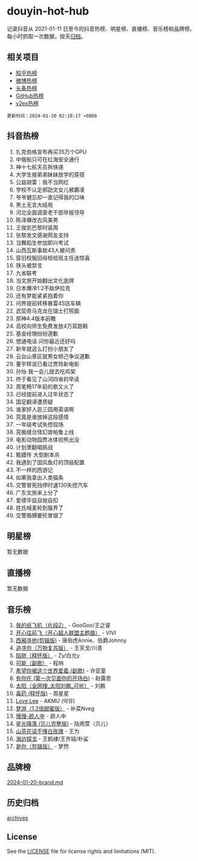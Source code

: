 # douyin-hot-hub

记录抖音从 2021-01-11 日至今的抖音热榜、明星榜、直播榜、音乐榜和品牌榜。每小时抓取一次数据，按天[归档](archives)。

## 相关项目

- [知乎热榜](https://github.com/lonnyzhang423/zhihu-hot-hub)
- [微博热榜](https://github.com/lonnyzhang423/weibo-hot-hub)
- [头条热榜](https://github.com/lonnyzhang423/toutiao-hot-hub)
- [GitHub热榜](https://github.com/lonnyzhang423/github-hot-hub)
- [v2ex热榜](https://github.com/lonnyzhang423/v2ex-hot-hub)


`更新时间：2024-01-20 02:18:17 +0800`

## 抖音热榜

1. 扎克伯格宣布再买35万个GPU
1. 中俄船只可在红海安全通行
1. 神十七航天员拆快递
1. 大学生接弟弟妹妹放学的穿搭
1. 公益胡雷：我不当网红
1. 学校不认定郝劭文女儿被霸凌
1. 爷爷健忘却一直记得我的口味
1. 黑土无言大结局
1. 河北全面调查老干部举报领导
1. 陈泽爆改古风美男
1. 王俊凯巴黎时装周
1. 张黎发文感谢网友支持
1. 当舞蹈生参加即兴考试
1. 山西瓦斯事故43人被问责
1. 穿旧校服回母校给班主任送惊喜
1. 铁头被禁言
1. 九省联考
1. 当文旅开始翻出文化底牌
1. 日本爆冷1:2不敌伊拉克
1. 还有梦能紧紧抱着你
1. 问界提前转移暴雷4S店车辆
1. 武契奇马克龙在瑞士打照面
1. 原神4.4版本前瞻
1. 高校向师生免费发放4万双跑鞋
1. 基金经理纷纷道歉
1. 想通电话 问你最近还好吗
1. 新年就这么打扮小朋友了
1. 云台山景区就男女妲己争议道歉
1. 董宇辉说已看过贾玲新电影
1. 孙怡 我一会儿就去吃鸡架
1. 终于看见了山河四省的早读
1. 周笔畅17年前的歌又火了
1. 已经提前进入过年状态了
1. 国足翻译遭质疑
1. 谁家好人逛三园用英语啊
1. 究竟是谁放掉这段感情
1. 一年级考试失控现场
1. 究极缝合怪幻兽帕鲁上线
1. 电影动物园贾冰体验熊出没
1. 计划里翻唱挑战
1. 甄嬛传 大型剧本杀
1. 我遇到了国风鱼灯的顶级配置
1. 不一样的西游记
1. 如果我拿出人类猫条
1. 交警冒死挡停时速130失控汽车
1. 广东文旅来上分了
1. 爱德华兹自抛自扣
1. 姓氏喊麦轮到猫界了
1. 交警胳膊要抡冒烟了

## 明星榜

暂无数据

## 直播榜

暂无数据

## 音乐榜

1. [我的纸飞机（片段2）](https://sf3-cdn-tos.douyinstatic.com/obj/tos-cn-ve-2774/oM2ZrKcg2CD5AeRB2gkeXOFB1IxAGJdZPazYHf) - GooGoo/王之睿
1. [开心往前飞（开心超人联盟主题曲）](https://sf6-cdn-tos.douyinstatic.com/obj/tos-cn-ve-2774/9d8fb7c82cf1421fb93a9fe925275e0a) - VIVI
1. [西厢寻他(剪辑版)](https://sf86-cdn-tos.douyinstatic.com/obj/tos-cn-ve-2774/oUsAVfAQKlRNxEv5qxvIB8o5qmIWUcXbzJKJhw) - 唐伯虎Annie、伯爵Johnny
1. [追寻你（万物复苏版）](https://sf86-cdn-tos.douyinstatic.com/obj/tos-cn-ve-2774/oYeAZJsbjIDit9APmBg8u6uDUQnHmoCf3gbo74) - 王天戈/川青
1. [陷阱（释怀版）](https://sf86-cdn-tos.douyinstatic.com/obj/tos-cn-ve-2774/oE8C21LeZrzKLDFfQYgMzx4GAIHageG5IzayY7) - Zy/白允y
1. [可能（副歌）](https://sf3-cdn-tos.douyinstatic.com/obj/tos-cn-ve-2774/cde1731888894259b333569393c2fb51) - 程响
1. [希望你被这个世界爱着 (副歌)](https://sf6-cdn-tos.douyinstatic.com/obj/tos-cn-ve-2774/oUHCmWQfZlE3QQBKBeD8rCFLpJzPgCpImhsxMt) - 许亚童
1. [有你在 (第一次见面你的开场白)](https://sf6-cdn-tos.douyinstatic.com/obj/tos-cn-ve-2774/oAthrQ3ClJBfI57uBoFEgNDYtNCZ0TSYQQfxQ0) - 赵露思
1. [太阳（全网搜_太阳刘鹏_可听）](https://sf3-cdn-tos.douyinstatic.com/obj/tos-cn-ve-2774/ogWbyIQnlBFImVbeDocRdCIYtBHlbJXgfZMvgz) - 刘鹏
1. [毒药 (释怀版)](https://sf6-cdn-tos.douyinstatic.com/obj/tos-cn-ve-2774/oYILMEAzspdZBIzy4frJNB8ZHPHWAhiwowd4Ad) - 周星星
1. [Love Lee](https://sf6-cdn-tos.douyinstatic.com/obj/tos-cn-ve-2774/o05GbkJGbCBTdDnMtB0fwOYgkeZp23vrWQDQBS) - AKMU (악뮤)
1. [梦游（1.2倍甜蜜版）](https://sf3-cdn-tos.douyinstatic.com/obj/tos-cn-ve-2774/o4gyAUm8hwufoEABmwVIiQtHsFuGzAEEWtNMzo) - 补菜Nveg
1. [慢慢-颜人中](https://sf86-cdn-tos.douyinstatic.com/obj/tos-cn-ve-2774/ocjHNfBXdBxQNC8ZGAeoLMFTUgtBg8bkExunDC) - 颜人中
1. [星光降落 (贝儿完整版)](https://sf3-cdn-tos.douyinstatic.com/obj/tos-cn-ve-2774/okwB9hAwyAtsFFkFBzAX1hOOfQuIoMNs0W2Mwr) - 陆雨萱（贝儿）
1. [山茶花读不懂白玫瑰](https://sf86-cdn-tos.douyinstatic.com/obj/tos-cn-ve-2774/osfn8B7DktrRHEPJgPCfDbw7QDQEkwC16BxZg9) - 王为
1. [海边探戈](https://sf3-cdn-tos.douyinstatic.com/obj/tos-cn-ve-2774/os9gE0VQCGqt6VQkZDyBBYvfSDY0QFe3vVmubn) - 王鹤棣/王齐铭/朴鲨
1. [是你（剪辑版）](https://sf86-cdn-tos.douyinstatic.com/obj/tos-cn-ve-2774/46019dae783c4c969944217fe1cfafc4) - 梦然

## 品牌榜

[2024-01-20-brand.md](archives/2024-01-20-brand.md)

## 历史归档

[archives](archives)

## License

See the [LICENSE](LICENSE) file for license rights and limitations (MIT).
